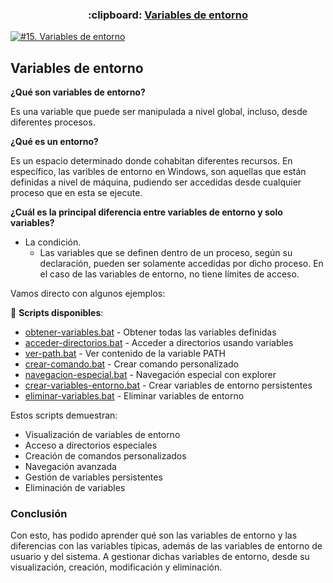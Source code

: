 <h3 align="center"> :clipboard: <a href="https://github.com/jersonmartinez/Curso_Administracion_Windows_Consola/blob/master/13.%20Uso%20de%20tuber%C3%ADas%20o%20PIPES.md">Variables de entorno</a> </h3>
  
[![#15. Variables de entorno](https://img.youtube.com/vi/mjiWkQbymFM/maxresdefault.jpg)](https://youtu.be/mjiWkQbymFM "#15. Variables de entorno")

## Variables de entorno

**¿Qué son variables de entorno?**

Es una variable que puede ser manipulada a nivel global, incluso, desde diferentes procesos. 

**¿Qué es un entorno?**

Es un espacio determinado donde cohabitan diferentes recursos. En específico, las varibles de entorno en Windows, son aquellas que están definidas a nivel de máquina, pudiendo ser accedidas desde cualquier proceso que en esta se ejecute.

**¿Cuál es la principal diferencia entre variables de entorno y solo variables?**

- La condición.
  - Las variables que se definen dentro de un proceso, según su declaración, pueden ser solamente accedidas por dicho proceso. En el caso de las variables de entorno, no tiene límites de acceso.

Vamos directo con algunos ejemplos: 

📁 **Scripts disponibles**:

- [obtener-variables.bat](scripts/16-variables-entorno/obtener-variables.bat) - Obtener todas las variables definidas
- [acceder-directorios.bat](scripts/16-variables-entorno/acceder-directorios.bat) - Acceder a directorios usando variables
- [ver-path.bat](scripts/16-variables-entorno/ver-path.bat) - Ver contenido de la variable PATH
- [crear-comando.bat](scripts/16-variables-entorno/crear-comando.bat) - Crear comando personalizado
- [navegacion-especial.bat](scripts/16-variables-entorno/navegacion-especial.bat) - Navegación especial con explorer
- [crear-variables-entorno.bat](scripts/16-variables-entorno/crear-variables-entorno.bat) - Crear variables de entorno persistentes
- [eliminar-variables.bat](scripts/16-variables-entorno/eliminar-variables.bat) - Eliminar variables de entorno

Estos scripts demuestran:
- Visualización de variables de entorno
- Acceso a directorios especiales
- Creación de comandos personalizados
- Navegación avanzada
- Gestión de variables persistentes
- Eliminación de variables

### Conclusión

Con esto, has podido aprender qué son las variables de entorno y las diferencias con las variables típicas, además de las variables de entorno de usuario y del sistema. A gestionar dichas variables de entorno, desde su visualización, creación, modificación y eliminación.